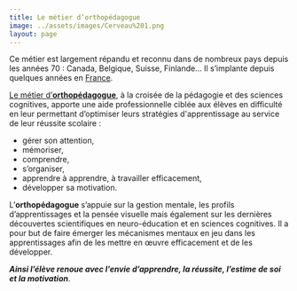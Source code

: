```yaml
---
title: Le métier d’orthopédagogue
image: ../assets/images/Cerveau%201.png
layout: page
---
```


Ce métier est largement répandu et reconnu dans de nombreux pays depuis les années 70 :
Canada, Belgique, Suisse, Finlande… Il s’implante depuis quelques années en [France](https://www.ecoleorthopedagogie.fr/).


[Le métier d’**orthopédagogue**](https://fr.wikipedia.org/wiki/Orthop%C3%A9dagogie), à la croisée de la pédagogie et des sciences cognitives,
apporte une aide professionnelle ciblée aux élèves en difficulté en leur permettant
d’optimiser leurs stratégies d&#39;apprentissage au service de leur réussite scolaire :

* gérer son attention,
* mémoriser,
* comprendre,
* s’organiser,
* apprendre à apprendre, à travailler efficacement,
* développer sa motivation.

L’**orthopédagogue** s’appuie sur la gestion mentale, les profils d’apprentissages et la pensée
visuelle mais également sur les dernières découvertes scientifiques en neuro-éducation et
en sciences cognitives. Il a pour but de faire émerger les mécanismes mentaux en jeu dans les apprentissages afin de les mettre en œuvre efficacement et de les
développer.

**_Ainsi l’élève renoue avec l’envie d’apprendre, la réussite, l’estime de soi et la motivation_**.